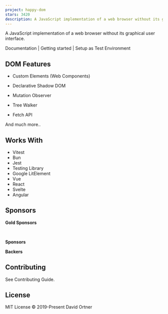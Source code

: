 ```yaml
---
project: happy-dom
stars: 3420
description: A JavaScript implementation of a web browser without its graphical user interface
---
```


A JavaScript implementation of a web browser without its graphical user interface.

Documentation | Getting started | Setup as Test Environment

DOM Features
------------

-   Custom Elements (Web Components)
    
-   Declarative Shadow DOM
    
-   Mutation Observer
    
-   Tree Walker
    
-   Fetch API
    

And much more..

Works With
----------

-   Vitest
-   Bun
-   Jest
-   Testing Library
-   Google LitElement
-   Vue
-   React
-   Svelte
-   Angular

Sponsors
--------

**Gold Sponsors**

     

**Sponsors**

**Backers**

Contributing
------------

See Contributing Guide.

License
-------

MIT License © 2019-Present David Ortner
